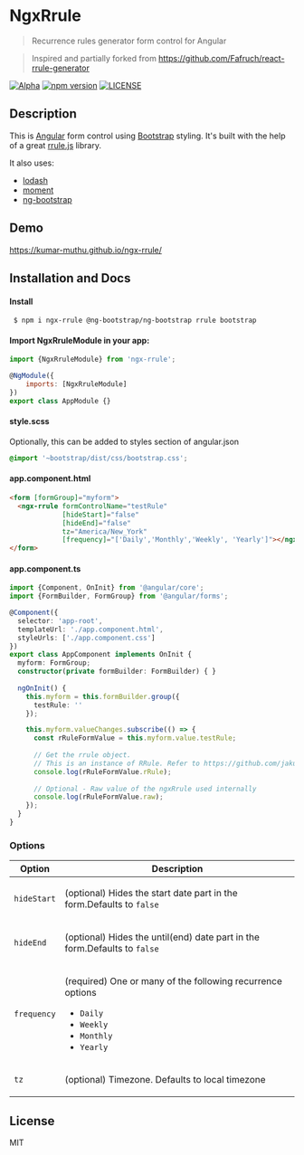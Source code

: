 # NgxRrule
> Recurrence rules generator form control for Angular

> Inspired and partially forked from https://github.com/Fafruch/react-rrule-generator

[![Alpha](https://img.shields.io/badge/status-alpha-yellow.svg)](Alpha)
[![npm version](https://badge.fury.io/js/ngx-rrule.svg)](https://badge.fury.io/js/ngx-rrule)
[![LICENSE](https://img.shields.io/npm/l/express.svg)](LICENSE)

## Description

This is [Angular](https://angular.io/) form control using [Bootstrap](https://github.com/twbs/bootstrap) styling. It's built with the help of a great [rrule.js](https://github.com/jakubroztocil/rrule) library.

It also uses:
* [lodash](https://github.com/lodash/lodash)
* [moment](https://github.com/moment/moment)
* [ng-bootstrap](https://ng-bootstrap.github.io/#/components/datepicker/overview)

## Demo
https://kumar-muthu.github.io/ngx-rrule/

## Installation and Docs

#### Install
```
 $ npm i ngx-rrule @ng-bootstrap/ng-bootstrap rrule bootstrap
```

#### Import NgxRruleModule in your app:

```js
import {NgxRruleModule} from 'ngx-rrule';

@NgModule({
    imports: [NgxRruleModule]
})
export class AppModule {}
```

#### style.scss
Optionally, this can be added to styles section of angular.json
```css
@import '~bootstrap/dist/css/bootstrap.css';
```

#### app.component.html
```html
<form [formGroup]="myform">
  <ngx-rrule formControlName="testRule"
             [hideStart]="false"
             [hideEnd]="false"
             tz="America/New_York"
             [frequency]="['Daily','Monthly','Weekly', 'Yearly']"></ngx-rrule>
</form>
```

#### app.component.ts
```ts
import {Component, OnInit} from '@angular/core';
import {FormBuilder, FormGroup} from '@angular/forms';

@Component({
  selector: 'app-root',
  templateUrl: './app.component.html',
  styleUrls: ['./app.component.css']
})
export class AppComponent implements OnInit {
  myform: FormGroup;
  constructor(private formBuilder: FormBuilder) { }
  
  ngOnInit() {
    this.myform = this.formBuilder.group({
      testRule: ''
    });

    this.myform.valueChanges.subscribe(() => {
      const rRuleFormValue = this.myform.value.testRule;
      
      // Get the rrule object.
      // This is an instance of RRule. Refer to https://github.com/jakubroztocil/rrule on how to use it
      console.log(rRuleFormValue.rRule);
      
      // Optional - Raw value of the ngxRrule used internally
      console.log(rRuleFormValue.raw);
    });
  }
}

```

### Options

<table>
    <!-- why, markdown... -->
    <thead>
        <tr>
            <th>Option</th>
            <th>Description</th>
        </tr>
        <thead>
        <tbody>
            <tr>
                <td><code>hideStart</code></td>
                <td>
                    <p>(optional) Hides the start date part in the form.Defaults to <code>false</code></p>
                </td>
            </tr>
            <tr>
                <td><code>hideEnd</code></td>
                <td>
                    <p>(optional) Hides the until(end) date part in the form.Defaults to <code>false</code></p>
                </td>
            </tr>
            <tr>
                <td><code>frequency</code></td>
                <td>
                  <p>(required) One or many of the following recurrence options</p>
                  <ul>
                      <li><code>Daily</code></li>
                      <li><code>Weekly</code></li>
                      <li><code>Monthly</code></li>
                      <li><code>Yearly</code></li>
                  </ul>
                </td>
            </tr> 
            <tr>
                <td><code>tz</code></td>
                <td>
                    <p>(optional) Timezone. Defaults to local timezone</p>
                </td>
            </tr>
        </tbody>
</table>

## License 
MIT
